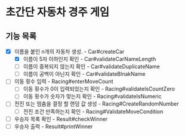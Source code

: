 # 초간단 자동차 경주 게임
## 기능 목록
- [x] 이름을 붙인 n개의 자동차 생성. - Car#createCar
  - [x] 이름이 5자 이하인지 확인 - Car#validateCarNameLength
  - [ ] 이름이 중복되지 않는지 확인 - Car#validateDuplicateName
  - [ ] 이름이 공백이 아닌지 확인 - Car#validateBlnakName
- [ ] 이동 횟수 입력 - Racing#enterMoveCount
  - [ ] 이동 횟수가 0이 입력되었는지 확인 - Racing#validateIsCountZero
  - [ ] 이동 횟수가 숫자가 맞는지 확인 - Racing#validateIsNumeric
- [ ] 전진 또는 멈춤을 결정 할 랜덤 값 생성 - Racing#CreateRandomNumber 
    - [ ] 전진 조건 만족하는지 확인 - Racing#ValidateMoveCondition
- [ ] 우승자 목록 확인 - Result#checkWinner
- [ ] 우승자 출력 - Result#printWinner
